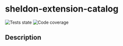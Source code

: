 # sheldon-extension-catalog

![Tests state](https://img.shields.io/badge/Tests-100%25:%203%20passed%20/%203-success)
![Code coverage](https://img.shields.io/badge/Code%20coverage-100%25:%20Statements%20100%25(14/14),%20Branches%20100%25(4/4),%20Functions%20100%25(9/9),%20Lines%20100%25(14/14)-success)

## Description
